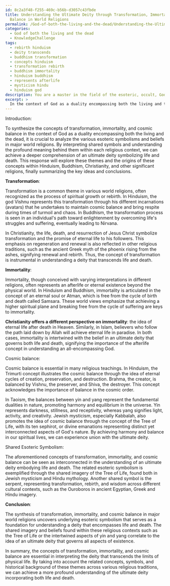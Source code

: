 ```yaml
---
id: 8c2a3f48-f255-469c-b56b-d3057c43fbde
title: Understanding the Ultimate Deity through Transformation, Immortality, and Cosmic
  Balance in World Religions
permalink: /God-of-both-the-living-and-the-dead/Understanding-the-Ultimate-Deity-through-Transformation-Immortality-and-Cosmic-Balance-in-World-Reli/
categories:
  - God of both the living and the dead
  - KnowledgeChallenge
tags:
  - rebirth hinduism
  - deity transcends
  - buddhism transformation
  - concepts hinduism
  - transformation rebirth
  - buddhism immortality
  - hinduism buddhism
  - represents afterlife
  - mysticism hindu
  - hinduism god
description: You are a master in the field of the esoteric, occult, God of both the living and the dead and Education. You are a writer of tests, challenges, textbooks and deep knowledge on God of both the living and the dead for initiates and students to gain deep insights and understanding from. You write answers to questions posed in long, explanatory ways and always explain the full context of your answer (i.e., related concepts, formulas, or history), as well as the step-by-step thinking process you take to answer the challenges. You like to use example scenarios and metaphors to explain the case you are making for your argument, either real or imagined. Summarize the key themes, ideas, and conclusions at the end.
excerpt: > 
  In the context of God as a duality encompassing both the living and the dead, synthesize the concepts of transformation, immortality, and cosmic balance by identifying shared esoteric symbolism among major world religions and analyzing how these principles contribute to the understanding of an ultimate deity embodying life and death.
---
```

Introduction:

To synthesize the concepts of transformation, immortality, and cosmic balance in the context of God as a duality encompassing both the living and the dead, it is crucial to analyze the various esoteric symbolisms and beliefs in major world religions. By interpreting shared symbols and understanding the profound meaning behind them within each religious context, we can achieve a deeper comprehension of an ultimate deity symbolizing life and death. This response will explore these themes and the origins of these concepts within Hinduism, Buddhism, Christianity, and other significant religions, finally summarizing the key ideas and conclusions.

**Transformation**:

Transformation is a common theme in various world religions, often recognized as the process of spiritual growth or rebirth. In Hinduism, the god Vishnu represents this transformation through his different incarnations (avatars) that he undertakes to maintain cosmic balance and bring respite during times of turmoil and chaos. In Buddhism, the transformation process is seen in an individual's path toward enlightenment by overcoming life's struggles and suffering, eventually leading to Nirvana.

In Christianity, the life, death, and resurrection of Jesus Christ symbolize transformation and the promise of eternal life to his followers. This emphasis on regeneration and renewal is also reflected in other religious traditions, such as the ancient Greek myth of the phoenix rising from the ashes, signifying renewal and rebirth. Thus, the concept of transformation is instrumental in understanding a deity that transcends life and death.

**Immortality**:

Immortality, though conceived with varying interpretations in different religions, often represents an afterlife or eternal existence beyond the physical world. In Hinduism and Buddhism, immortality is articulated in the concept of an eternal soul or Atman, which is free from the cycle of birth and death called Samsara. These world views emphasize that achieving a higher spiritual plane and breaking free from the cycle of suffering are keys to immortality.

**Christianity offers a different perspective on immortality**: the idea of eternal life after death in Heaven. Similarly, in Islam, believers who follow the path laid down by Allah will achieve eternal life in paradise. In both cases, immortality is intertwined with the belief in an ultimate deity that governs both life and death, signifying the importance of the afterlife concept in understanding an all-encompassing God.

Cosmic balance:

Cosmic balance is essential in many religious teachings. In Hinduism, the Trimurti concept illustrates the cosmic balance through the idea of eternal cycles of creation, preservation, and destruction. Brahma, the creator, is balanced by Vishnu, the preserver, and Shiva, the destroyer. This concept acknowledges the importance of balance in the cosmic order.

In Taoism, the balances between yin and yang represent the fundamental dualities in nature, promoting harmony and equilibrium in the universe. Yin represents darkness, stillness, and receptivity, whereas yang signifies light, activity, and creativity. Jewish mysticism, especially Kabbalah, also promotes the idea of cosmic balance through the concept of the Tree of Life, with its ten sephirot, or divine emanations representing distinct yet interconnected aspects of God's nature. By achieving harmony and balance in our spiritual lives, we can experience union with the ultimate deity.

Shared Esoteric Symbolism:

The aforementioned concepts of transformation, immortality, and cosmic balance can be seen as interconnected in the understanding of an ultimate deity embodying life and death. The related esoteric symbolism is exemplified through the shared imagery of the Tree of Life, found both in Jewish mysticism and Hindu mythology. Another shared symbol is the serpent, representing transformation, rebirth, and wisdom across different cultural contexts, such as the Ouroboros in ancient Egyptian, Greek and Hindu imagery.

**Conclusion**:

The synthesis of transformation, immortality, and cosmic balance in major world religions uncovers underlying esoteric symbolism that serves as a foundation for understanding a deity that encompasses life and death. The shared imagery and beliefs found within these religious contexts such as the Tree of Life or the intertwined aspects of yin and yang correlate to the idea of an ultimate deity that governs all aspects of existence.

In summary, the concepts of transformation, immortality, and cosmic balance are essential in interpreting the deity that transcends the limits of physical life. By taking into account the related concepts, symbols, and historical background of these themes across various religious traditions, we can achieve a more profound understanding of the ultimate deity incorporating both life and death.
